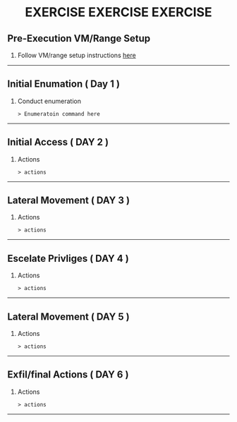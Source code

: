 # <p align="center" >**EXERCISE EXERCISE EXERCISE**</p>

## **Pre-Execution VM/Range Setup**

1. Follow VM/range setup instructions [here]()

---

## **Initial Enumation ( Day 1 )**

1. Conduct enumeration 

    ```bs
    > Enumeratoin command here 
    ```
---

## **Initial Access ( DAY 2 )**

1. Actions

    ```bs
    > actions
    ```

---

## **Lateral Movement ( DAY 3 )**

1. Actions

    ```bs
    > actions
    ```

---

## **Escelate Privliges ( DAY 4 )**

1. Actions

    ```bs
    > actions
    ```

---

## **Lateral Movement ( DAY 5 )**

1. Actions

    ```bs
    > actions
    ```

---

## **Exfil/final Actions ( DAY 6 )**

1. Actions

    ```bs
    > actions
    ```
---